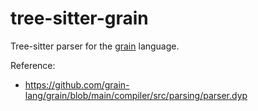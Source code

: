 
# tree-sitter-grain

Tree-sitter parser for the [grain](https://grain-lang.org/) language.

Reference:
 - https://github.com/grain-lang/grain/blob/main/compiler/src/parsing/parser.dyp
